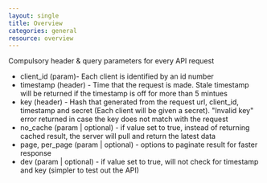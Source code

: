 ```yaml
---
layout: single
title: Overview
categories: general
resource: overview
---
```


Compulsory header & query parameters for every API request

* client_id (param)- Each client is identified by an id number
* timestamp (header) - Time that the request is made. Stale timestamp will be returned if the timestamp is off for more than 5 mintues
* key (header) - Hash that generated from the request url, client_id, timestamp and secret (Each client will be given a secret). "Invalid key" error returned in case the key does not match with the request
* no_cache (param | optional) - if value set to true, instead of returning cached result, the server will pull and return the latest data
* page, per_page (param | optional) - options to paginate result for faster response
* dev (param | optional) - if value set to true, will not check for timestamp and key (simpler to test out the API)

